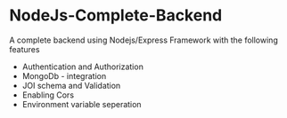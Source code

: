 # NodeJs-Complete-Backend

A complete backend using Nodejs/Express Framework with the following features
- Authentication and Authorization
- MongoDb - integration
- JOI schema and Validation
- Enabling Cors
- Environment variable seperation
